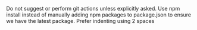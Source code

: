 Do not suggest or perform git actions unless explicitly asked.
Use npm install instead of manually adding npm packages to package.json to ensure we have the latest package.
Prefer indenting using 2 spaces
